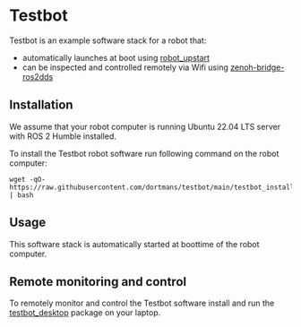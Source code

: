 # Testbot

Testbot is an example software stack for a robot that:
- automatically launches at boot using [robot_upstart](https://github.com/clearpathrobotics/robot_upstart/tree/foxy-devel)
- can be inspected and controlled remotely via Wifi using [zenoh-bridge-ros2dds](https://github.com/eclipse-zenoh/zenoh-plugin-ros2dds)

## Installation

We assume that your robot computer is running Ubuntu 22.04 LTS server with ROS 2 Humble installed.

To install the Testbot robot software run following command on the robot computer:
```
wget -qO- https://raw.githubusercontent.com/dortmans/testbot/main/testbot_install.sh | bash
```

## Usage

This software stack is automatically started at boottime of the robot computer.

## Remote monitoring and control

To remotely monitor and control the Testbot software install and run the [testbot_desktop](https://github.com/dortmans/testbot_desktop) package on your laptop.